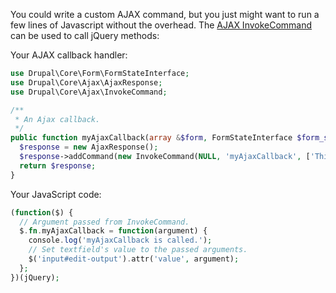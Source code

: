 You could write a custom AJAX command, but you just might want to run a few lines of Javascript without the overhead. The [AJAX InvokeCommand](https://api.drupal.org/api/drupal/core%21lib%21Drupal%21Core%21Ajax%21InvokeCommand.php/class/InvokeCommand) can be used to call jQuery methods:

Your AJAX callback handler:

```php
use Drupal\Core\Form\FormStateInterface;
use Drupal\Core\Ajax\AjaxResponse;
use Drupal\Core\Ajax\InvokeCommand;

/**
 * An Ajax callback.
 */
public function myAjaxCallback(array &$form, FormStateInterface $form_state) {
  $response = new AjaxResponse();
  $response->addCommand(new InvokeCommand(NULL, 'myAjaxCallback', ['This is the new text!']));
  return $response;
}
```

Your JavaScript code:

```php
(function($) {
  // Argument passed from InvokeCommand.
  $.fn.myAjaxCallback = function(argument) {
    console.log('myAjaxCallback is called.');
    // Set textfield's value to the passed arguments.
    $('input#edit-output').attr('value', argument);
  };
})(jQuery);

```